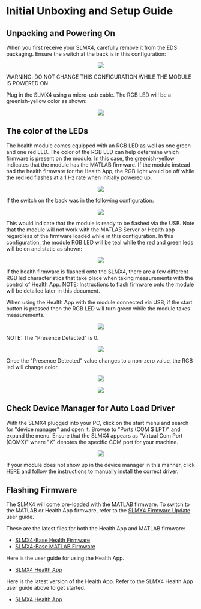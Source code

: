 # Initial Unboxing and Setup Guide

## Unpacking and Powering On
When you first receive your SLMX4, carefully remove it from the EDS packaging.
Ensure the switch at the back is in this configuration:

<p align="center">
  <img src="../images/initial_unboxing_and_setup/1.png" />
</p>

WARNING: DO NOT CHANGE THIS CONFIGURATION WHILE THE MODULE IS POWERED ON
  
Plug in the SLMX4 using a micro-usb cable. The RGB LED will be a greenish-yellow color as shown:

<p align="center">
  <img src="../images/initial_unboxing_and_setup/2.png" />
</p>

## The color of the LEDs
The health module comes equipped with an RGB LED as well as one green and one red LED.
The color of the RGB LED can help determine which firmware is present on the module.
In this case, the greenish-yellow indicates that the module has the MATLAB firmware.
If the module instead had the health firmware for the Health App, the RGB light would be off while the red led flashes at a 1 Hz rate when initially powered up.

<p align="center">
  <img src="../images/initial_unboxing_and_setup/3.png" />
</p>

If the switch on the back was in the following configuration:

<p align="center">
  <img src="../images/initial_unboxing_and_setup/4.png" />
</p>

This would indicate that the module is ready to be flashed via the USB. Note that the module will not work with the MATLAB Server or Health app regardless of the firmware loaded while in this configuration.
In this configuration, the module RGB LED will be teal while the red and green leds will be on and static as shown:

<p align="center">
  <img src="../images/initial_unboxing_and_setup/5.png" />
</p>

If the health firmware is flashed onto the SLMX4, there are a few different RGB led characteristics that take place when taking measurements with the control of Health App.
NOTE: Instructions to flash firmware onto the module will be detailed later in this document.

When using the Health App with the module connected via USB, if the start button is pressed then the RGB LED will turn green while the module takes measurements.

<p align="center">
  <img src="../images/initial_unboxing_and_setup/6.PNG" />
</p>

NOTE: The "Presence Detected" is 0.

<p align="center">
  <img src="../images/initial_unboxing_and_setup/7.png" />
</p>

Once the "Presence Detected" value changes to a non-zero value, the RGB led will change color.

<p align="center">
  <img src="../images/initial_unboxing_and_setup/8.png" />
</p>

<p align="center">
  <img src="../images/initial_unboxing_and_setup/9.png" />
</p>

## Check Device Manager for Auto Load Driver

With the SLMX4 plugged into your PC, click on the start menu and search for "device manager" and open it. Browse to "Ports (COM $ LPT)" and expand the menu. Ensure that the SLMX4 appears as "Virtual Com Port (COMX)" where "X" denotes the specific COM port for your machine.

<p align="center">
  <img src="../images/initial_unboxing_and_setup/10.png" />
</p>

If your module does not show up in the device manager in this manner, click [HERE](https://github.com/SensorLogicInc/modules/tree/main/usb_driver) and follow the instructions to manually install the correct driver.

## Flashing Firmware

The SLMX4 will come pre-loaded with the MATLAB firmware. To switch to the MATLAB or Health App firmware, refer to the [SLMX4 Firmware Update](insecure_fw_update.md) user guide.

These are the latest files for both the Health App and MATLAB firmware:

- [SLMX4-Base Health Firmware](https://modules-release.s3-us-west-2.amazonaws.com/firmware/slmx4_base_usb_vcom_pb_dsp-epam0P1.s19)
- [SLMX4-Base MATLAB Firmware](https://modules-release.s3-us-west-2.amazonaws.com/firmware/slmx4_base_usb_vcom_xep_matlab_server.s19)
 
Here is the user guide for using the Health App. 

- [SLMX4 Health App](health_app.md)

Here is the latest version of the Health App. Refer to the SLMX4 Health App user guide above to get started.

- [SLMX4 Health App](https://modules-release.s3-us-west-2.amazonaws.com/health_windows_app/slmx4_health_ui_usb.zip)